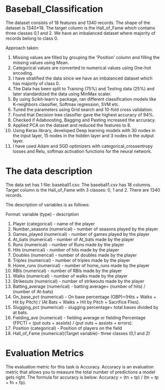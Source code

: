 # Baseball_Classification

The dataset consists of 18 features and 1340 records. The shape of the dataset is 1340*18. The target column is the Hall_of_Fame which contains three classes 0,1 and 2. We have an imbalanced dataset where majority of records belong to class 0.

Approach taken:
1. Missing values are filled by grouping the 'Position' column and filling the missing values using Mean.
2. Categorical values are converted to numerical values using One-hot encoding.
3. I have stratified the data since we have an imbalanced dataset which has majority of class 0.
4. The Data has been split to Training (75%) and Testing data (25%) and later standardized the data using MinMax scaler.
5. By using Scikit-learn's package, ran different classification models like K-neighbors classifier, Softmax regression, SVM etc.
6. Tuned the parameters using Grid search and 10-fold cross validation.
7. Found that Decision tree classifier gave the highest accuracy of 94%.
8. Checked if Adaboosting, Bagging and Pasting increased the accuracy.
9. Applied PCA on the dataset and reduced the features to 8.
10. Using Keras library, developed Deep learning models with 30 nodes in the input layer, 15 nodes in the hidden layer and 3 nodes in the output layer.
11. I have used Adam and SGD optimizers with categorical_crossentropy losses and Relu, softmax activation functions for the neural network.

# The data description
The data set has 1 file: baseball1.csv.
The baseball1.csv has 18 columns. Target column is the Hall_of_Fame with 3 classes: 0, 1 and 2.
There are 1340 records.

The description of variables is as follows:

Format: variable (type) - description
1. Player (categorical) - name of the player
2. Number_seasons (numerical) - number of seasons played by the player
3. Games_played (numerical) - number of games played by the player
4. At_bats (numerical) - number of At_bats made by the player
5. Runs (numerical) - number of Runs made by the player
6. Hits (numerical) - number of hits made by the player
7. Doubles (numerical) -  number of doubles made by the player
8. Triples (numerical) -  number of triples made by the player
9. Home_runs (numerical) -  number of home_runs made by the player
10. RBIs (numerical) - number of RBIs made by the player
11. Walks (numerical) - number of walks made by the player
12. Strikeouts (numerical) - number of strikeouts made by the player
13. Batting_average (numerical) - batting average= (number of hits) / (number of At-bats)
14. On_base_pct (numerical) - On base percentage (OBP)=(Hits + Walks + Hit by Pitch) / (At Bats + Walks + Hit by Pitch + Sacrifice Flies).
15. Slugging_pct (numerical) - slugging percentage= total bases divided by at bats.
16. Fielding_ave (numerical) - fielding average or fielding Percentage (FPCT) = (put outs + assists) / (put outs + assists + errors).
17. Position (categorical) - Position of players on the field
18. Hall_of_Fame (numerical)(Target variable)- three classes (0,1 and 2)

# Evaluation Metrics
The evaluation metric for this task is Accuracy.
Accuracy is an evaluation metric that allows you to measure the total number of predictions a model gets right. The formula for accuracy is below:
Accuracy = (tn + tp) / (tn + tp + fn + fp).
